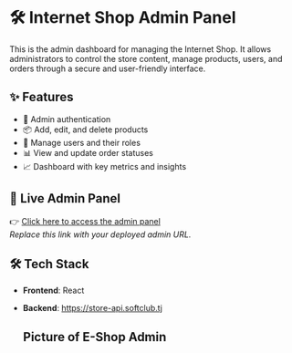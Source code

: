 # 🛠️ Internet Shop Admin Panel

This is the admin dashboard for managing the Internet Shop. It allows administrators to control the store content, manage products, users, and orders through a secure and user-friendly interface.

## ✨ Features

- 🔐 Admin authentication  
- 📦 Add, edit, and delete products  
- 👥 Manage users and their roles  
- 📊 View and update order statuses  
- 📈 Dashboard with key metrics and insights

## 🔗 Live Admin Panel

👉 [Click here to access the admin panel](https://your-admin-panel-link.com)  
*Replace this link with your deployed admin URL.*

## 🛠 Tech Stack

- **Frontend**: React
- **Backend**: https://store-api.softclub.tj

  ## Picture of E-Shop Admin
